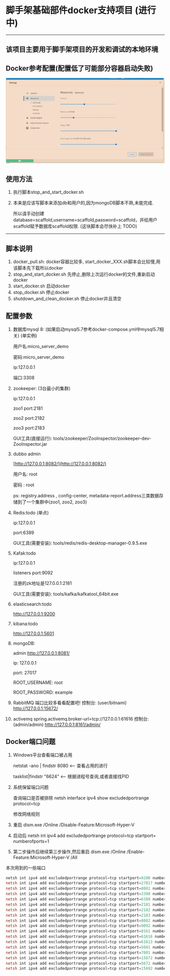 # 脚手架基础部件docker支持项目 (进行中)

---

## 该项目主要用于脚手架项目的开发和调试的本地环境

## Docker参考配置(配置低了可能部分容器启动失败)

![docker_setting.png](./readme_res/docker_setting.png)

## 使用方法

1. 执行脚本stop_and_start_docker.sh

2. 本来是应该写脚本来添加db和用户的,因为mongoDB脚本不熟,未能完成.
   
   所以请手动创建database=scaffold,username=scaffold,password=scaffold，并给用户scaffold赋予数据库scaffold权限. (这块脚本会尽快补上 TODO)

---

## 脚本说明

1. docker_pull.sh: docker容器比较多, start_docker_XXX.sh脚本会比较慢,用该脚本先下载所以docker 
2. stop_and_start_docker.sh  先停止,删除上次运行docker的文件,重新启动docker
3. start_docker.sh  启动docker
4. stop_docker.sh  停止docker
5. shutdown_and_clean_docker.sh 停止docker并且清空

## 配置参数

1. 数据库mysql 8:  (如果启动mysql5.7参考docker-compose.yml中mysql5.7相关) (单实例)
   
   用户名:micro_server_demo
   
   密码:micro_server_demo
   
   ip:127.0.0.1
   
   端口:3308

2. zookeeper: (3台最小的集群)
   
   ip:127.0.0.1
   
   zoo1 port:2181
   
   zoo2 port:2182
   
   zoo3 port:2183
   
   GUI工具(直接运行): tools/zookeeper/ZooInspector/zookeeper-dev-ZooInspector.jar

3. dubbo admin 
   
   [http://127.0.0.1:8082/](http://127.0.0.1:8082/)
   
   用户名: root
   
   密码 : root
   
   ps:  registry.address , config-center, metadata-report.address三类数据存储到了一个集群中(zoo1, zoo2, zoo3)

4. Redis:todo (单点)
   
    ip:127.0.0.1
   
    port:6389
   
   GUI工具(需要安装): tools/redis/redis-desktop-manager-0.9.5.exe

5. Kafak:todo
   
   ip:127.0.0.1
   
   listeners port:9092
   
   注册的zk地址是127.0.0.1:2181
   
   GUI工具(需要安装): tools/kafka/kafkatool_64bit.exe

6. elasticsearch:todo
   
    http://127.0.0.1:9200

7. kibana:todo
   
    http://127.0.0.1:5601

8. mongoDB:
   
   admin http://127.0.0.1:8081/
   
   ip: 127.0.0.1
   
   port: 27017
   
   ROOT_USERNAME: root
   
   ROOT_PASSWORD: example

9. RabbitMQ
   端口比较多看看配置吧!
   控制台: (user/bitnami)
   http://127.0.0.1:15672/

10. activemq
    spring.activemq.broker-url=tcp://127.0.0.1:61616
    控制台: (admin/admin)
    http://127.0.0.1:8161/admin/

## Docker端口问题

1. Windows平台查看端口被占用 
   
   netstat -ano |  findstr 8080               <--   查看占用的进行
   
   tasklist|findstr "6624"                        <--  根据进程号查询,或者直接找PID

2. 系统保留端口问题
   
   查询端口是否被排除
   netsh interface ipv4 show excludedportrange protocol=tcp
   
   修改网络规则

3. 重启
   dism.exe /Online /Disable-Feature:Microsoft-Hyper-V 

4. 启动后
   netsh int ipv4 add excludedportrange protocol=tcp startport=<your port> numberofports=1

5. 第二步操作后继续第三步操作,然后重启
   dism.exe /Online /Enable-Feature:Microsoft-Hyper-V /All

本次用到的一些端口

```powershell
netsh int ipv4 add excludedportrange protocol=tcp startport=9200 numberofports=1
netsh int ipv4 add excludedportrange protocol=tcp startport=27017 numberofports=1
netsh int ipv4 add excludedportrange protocol=tcp startport=8081 numberofports=1
netsh int ipv4 add excludedportrange protocol=tcp startport=3308 numberofports=1
netsh int ipv4 add excludedportrange protocol=tcp startport=6389 numberofports=1
netsh int ipv4 add excludedportrange protocol=tcp startport=2181 numberofports=1
netsh int ipv4 add excludedportrange protocol=tcp startport=2182 numberofports=1
netsh int ipv4 add excludedportrange protocol=tcp startport=2183 numberofports=1
netsh int ipv4 add excludedportrange protocol=tcp startport=8082 numberofports=1
netsh int ipv4 add excludedportrange protocol=tcp startport=9092 numberofports=1
netsh int ipv4 add excludedportrange protocol=tcp startport=8161 numberofports=1
netsh int ipv4 add excludedportrange protocol=tcp startport=61616 numberofports=1
netsh int ipv4 add excludedportrange protocol=tcp startport=61613 numberofports=1
netsh int ipv4 add excludedportrange protocol=tcp startport=5601 numberofports=1
netsh int ipv4 add excludedportrange protocol=tcp startport=7001 numberofports=5
netsh int ipv4 add excludedportrange protocol=tcp startport=15672 numberofports=1
netsh int ipv4 add excludedportrange protocol=tcp startport=5672 numberofports=3
netsh int ipv4 add excludedportrange protocol=tcp startport=15692 numberofports=2
```
